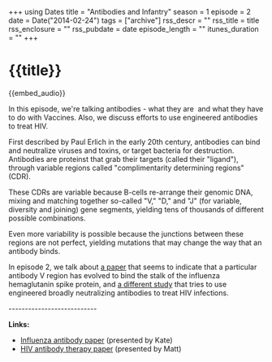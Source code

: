 +++
using Dates
title = "Antibodies and Infantry"
season = 1
episode = 2
date = Date("2014-02-24")
tags = ["archive"]
rss_descr = ""
rss_title = title
rss_enclosure = ""
rss_pubdate = date
episode_length = ""
itunes_duration = ""
+++

# {{title}}

{{embed_audio}}

In this episode, we're talking antibodies - what they are  and what they have to do with Vaccines. Also, we discuss efforts to use engineered antibodies to treat HIV.

First described by Paul Erlich in the early 20th century, antibodies can bind and neutralize viruses and toxins, or target bacteria for destruction. Antibodies are proteinst that grab their targets (called their "ligand"), through variable regions called "complimentarity determining regions" (CDR).

These CDRs are variable because B-cells re-arrange their genomic DNA, mixing and matching together so-called "V," "D," and "J" (for variable, diversity and joining) gene segments, yielding tens of thousands of different possible combinations.

Even more variability is possible because the junctions between these regions are not perfect, yielding mutations that may change the way that an antibody binds.

In episode 2, we talk about [a paper](http://www.ncbi.nlm.nih.gov/pubmed/22932267) that seems to indicate that a particular antibody V region has evolved to bind the stalk of the influenza hemaglutanin spike protein, and [a different study](http://www.ncbi.nlm.nih.gov/pmc/articles/PMC3057367/) that tries to use engineered broadly neutralizing antibodies to treat HIV infections.

\---------------------------

**Links:**

- [Influenza antibody paper](http://www.ncbi.nlm.nih.gov/pubmed/22932267) (presented by Kate)
- [HIV antibody therapy paper](http://www.ncbi.nlm.nih.gov/pmc/articles/PMC3057367/) (presented by Matt)
